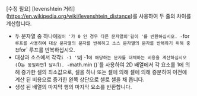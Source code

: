 [수정 필요]
[levenshtein 거리] (https://en.wikipedia.org/wiki/levenshtein_distance)를 사용하여 두 줄의 차이를 계산합니다.

- 두 문자열 중 하나에`길이 '가 0 인 경우 다른 문자열의'길이 '를 반환하십시오.
-`for` 루프를 사용하여 대상 문자열의 문자를 반복하고 소스 문자열의 문자를 반복하기 위해 중첩`for` 루프를 반복하십시오.
- 대상과 소스에서 각각`i -1 '및`j -1`에 해당하는 문자를 대체하는 비용을 계산하십시오 (`0`는 동일하면`1` 달리`1`).
-`math.min ()`를 사용하여 2D 배열에서 각 요소를 1에 의해 증가한 셀의 최소값으로, 셀을 하나 또는 셀에 의해 셀에 의해 증분하여 이전에 계산 된 비용으로 증가한 왼쪽 상단으로 셀로 셀을 채 웁니다.
- 생성 된 배열의 마지막 행의 마지막 요소를 반환합니다.